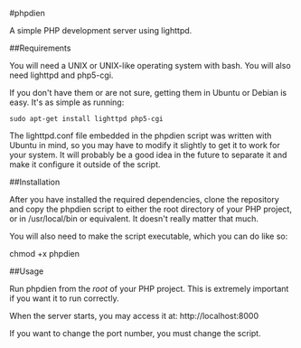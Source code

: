 #phpdien

A simple PHP development server using lighttpd. 

##Requirements

You will need a UNIX or UNIX-like operating system with bash. You will also need lighttpd and php5-cgi.

If you don't have them or are not sure, getting them in Ubuntu or Debian is easy. It's as simple as running:

`sudo apt-get install lighttpd php5-cgi`

The lighttpd.conf file embedded in the phpdien script was written with Ubuntu in mind, so you may have to modify it slightly to get it to work for your system. It will probably be a good idea in the future to separate it and make it configure it outside of the script.

##Installation

After you have installed the required dependencies, clone the repository and copy the phpdien script to either the root directory of your PHP project, or in /usr/local/bin or equivalent. It doesn't really matter that much.

You will also need to make the script executable, which you can do like so:

chmod +x phpdien

##Usage

Run phpdien from the *root* of your PHP project. This is extremely important if you want it to run correctly.

When the server starts, you may access it at: http://localhost:8000

If you want to change the port number, you must change the script.
